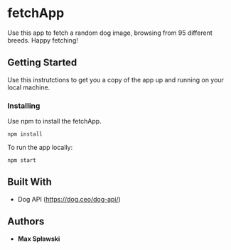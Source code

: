 # fetchApp

Use this app to fetch a random dog image, browsing from 95 different breeds. Happy fetching!

## Getting Started

Use this instrutctions to get you a copy of the app up and running on your local machine.

### Installing

Use npm to install the fetchApp.

```
npm install
```

To run the app locally:

```
npm start
```

## Built With

- Dog API (https://dog.ceo/dog-api/)

## Authors

- **Max Spławski**
